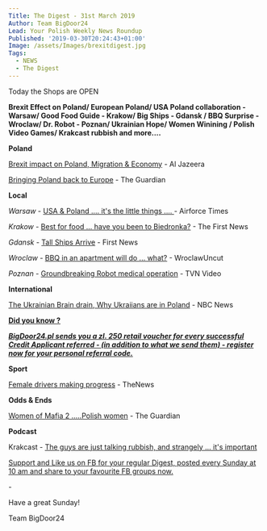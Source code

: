 ```yaml
---
Title: The Digest - 31st March 2019
Author: Team BigDoor24
Lead: Your Polish Weekly News Roundup
Published: '2019-03-30T20:24:43+01:00'
Image: /assets/Images/brexitdigest.jpg
Tags:
  - NEWS
  - The Digest
---
```

Today the Shops are OPEN

**Brexit Effect on Poland/ European Poland/ USA Poland collaboration - Warsaw/ Good Food Guide - Krakow/ Big Ships - Gdansk / BBQ Surprise - Wroclaw/ Dr. Robot - Poznan/ Ukrainian Hope/ Women Winining / Polish Video Games/ Krakcast rubbish and more....**

**Poland**

[Brexit impact on Poland, Migration & Economy](https://www.aljazeera.com/indepth/features/view-poland-brexit-impact-migration-economy-190207131551916.html) - Al Jazeera

[Bringing Poland back to Europe](https://www.theguardian.com/commentisfree/2019/mar/20/poland-opposition-europe-macron-eu?CMP=Share_AndroidApp_Email) - The Guardian

**Local**

_Warsaw_ - [ USA & Poland .... it's the little things .... ](https://www.airforcetimes.com/news/your-air-force/2019/03/29/airmen-being-bros-us-troops-help-overturned-van-in-poland/)- Airforce Times

_Krakow_ -  [Best for food ... have you been to Biedronka?](https://www.thefirstnews.com/article/its-official-krakow-is-the-best-place-in-europe-for-food-says-european-academy-of-gastronomy-2250) - The First News

_Gdansk_ -  [Tall Ships Arrive](https://www.thefirstnews.com/article/polish-tall-ship-ends-independence-cruise-5366) - First News

_Wroclaw_ - [BBQ in an apartment will do ... what?](http://wroclawuncut.com/2019/03/29/drunk-mans-indoor-barbecue-causes-house-fire/) -  WroclawUncut

_Poznan_ - [Groundbreaking Robot medical operation](https://www.tvn24.pl/tvn24-news-in-english,157,m/polish-doctors-remove-head-and-neck-cancer-by-using-a-da-vinci-robot,922971.html)  - TVN Video

**International**

[The Ukrainian Brain drain, Why Ukraiians are in Poland](https://www.nbcnews.com/news/world/brain-drain-devastating-ukraine-n976936) - NBC News

[**Did you know ?**](https://bigdoor24.pl/)

[_**BigDoor24.pl sends you a zl. 250 retail voucher for every successful Credit Applicant referred - (in addition to what we send them) - register now for your personal referral code.**_](https://bigdoor24.pl/)

**Sport**

[Female drivers making progress](http://www.thenews.pl/1/5/Artykul/413357,Polish-driver-to-race-in-new-allfemale-championship) - TheNews

**Odds & Ends**

[Women of Mafia 2 .....Polish women](https://www.theguardian.com/film/2019/mar/01/kobiety-mafii-2-women-of-mafia-2-review-patryk-vega?CMP=Share_AndroidApp_Zoho_Mail) - The Guardian

**Podcast**

Krakcast - [The guys are just talking rubbish, and strangely ... it's important](https://www.krakcast.pl/e/krakcast-news-1553794529/)

[Support and Like us on FB for your regular Digest, posted every Sunday at 10 am and share to your favourite FB groups now.](https://www.facebook.com/bigdoor24/)

<div class="sharethis-inline-share-buttons"></div>

\-

Have a great Sunday!

Team BigDoor24
